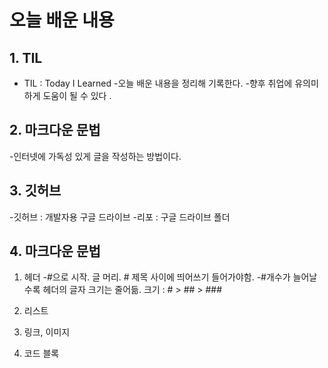 # 오늘 배운 내용

## 1. TIL
- TIL : Today I Learned
-오늘 배운 내용을 정리해 기록한다.
-향후 취업에 유의미하게 도움이 될 수 있다 .

## 2. 마크다운 문법
-인터넷에 가독성 있게 글을 작성하는 방법이다. 

## 3. 깃허브
-깃허브 : 개발자용 구글 드라이브 
-리포 : 구글 드라이브 폴더

## 4. 마크다운 문법
1) 헤더 
-#으로 시작. 글 머리. # 제목 사이에 띄어쓰기 들어가야함.
-#개수가 늘어날수록 헤더의 글자 크기는 줄어듦. 크기 : # > ## > ### 

2) 리스트

3) 링크, 이미지

4) 코드 블록
